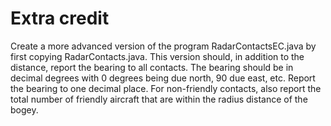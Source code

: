 # Extra credit
Create a more advanced version of the program RadarContactsEC.java by first copying RadarContacts.java. This version should, in addition to the distance, report the bearing to all contacts. The bearing should be in decimal degrees with 0 degrees being due north, 90 due east, etc. Report the bearing to one decimal place. For non-friendly contacts, also report the total number of friendly aircraft that are within the radius distance of the bogey.  
